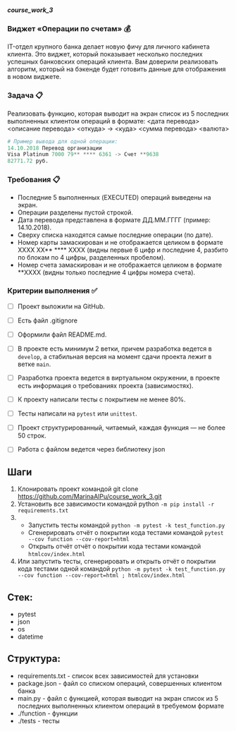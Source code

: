 ##### course_work_3

### Виджет «Операции по счетам» :moneybag:
IT-отдел крупного банка делает новую фичу для личного кабинета клиента. Это виджет, который показывает несколько последних успешных банковских операций клиента. Вам доверили реализовать алгоритм, который на бэкенде будет готовить данные для отображения в новом виджете.

### Задача :clipboard:
Реализовать функцию, которая выводит на экран список из 5 последних выполненных клиентом операций в формате:
<дата перевода> <описание перевода>
<откуда> -> <куда>
<сумма перевода> <валюта>

```python
# Пример вывода для одной операции:
14.10.2018 Перевод организации
Visa Platinum 7000 79** **** 6361 -> Счет **9638
82771.72 руб.
```

### Требования :clipboard:
- Последние 5 выполненных (EXECUTED) операций выведены на экран.
- Операции разделены пустой строкой.
- Дата перевода представлена в формате ДД.ММ.ГГГГ (пример: 14.10.2018).
- Сверху списка находятся самые последние операции (по дате).
- Номер карты замаскирован и не отображается целиком в формате  XXXX XX** **** XXXX (видны первые 6 цифр и последние 4, разбито по блокам по 4 цифры, разделенных пробелом).
- Номер счета замаскирован и не отображается целиком в формате  **XXXX 
(видны только последние 4 цифры номера счета).

### Критерии выполнения :white_check_mark:
- [ ]  Проект выложили на GitHub.
- [ ]  Есть файл .gitignore
- [ ]  Оформили файл README.md.
- [ ]  В проекте есть минимум 2 ветки, причем разработка ведется в `develop`, а стабильная версия на момент сдачи проекта лежит в ветке `main`.
- [ ]  Разработка проекта ведется в виртуальном окружении, в проекте есть информация о требованиях проекта (зависимостях).
- [ ]  К проекту написали тесты с покрытием не менее 80%.
- [ ]  Тесты написали на `pytest` или `unittest`.
- [ ]  Проект структурированный, читаемый, каждая функция — не более 50 строк.
- [ ]  Работа с файлом ведется через библиотеку json
      

## Шаги
1. Клонировать проект командой git clone https://github.com/MarinaAlPu/course_work_3.git
2. Установить все зависимости командой python `-m pip install -r requirements.txt`
3. - Запустить тесты командой `python -m pytest -k test_function.py`
   - Сгенерировать отчёт о покрытии кода тестами командой `pytest --cov function --cov-report=html`
   - Открыть отчёт отчёт о покрытии кода тестами командой `htmlcov/index.html`
6. Или запустить тесты, сгенерировать и открыть отчёт о покрытии кода тестами одной командой
      `python -m pytest -k test_function.py --cov function --cov-report=html ; htmlcov/index.html`

## Стек:
- pytest
- json
- os
- datetime

## Структура:
- requirements.txt - список всех зависимостей для установки
- package.json - файл со списком операций, совершенных клиентом банка
- main.py - файл с функцией, которая выводит на экран список из 5 последних выполненных клиентом операций в требуемом формате
- ./function - функции
- ./tests - тесты
